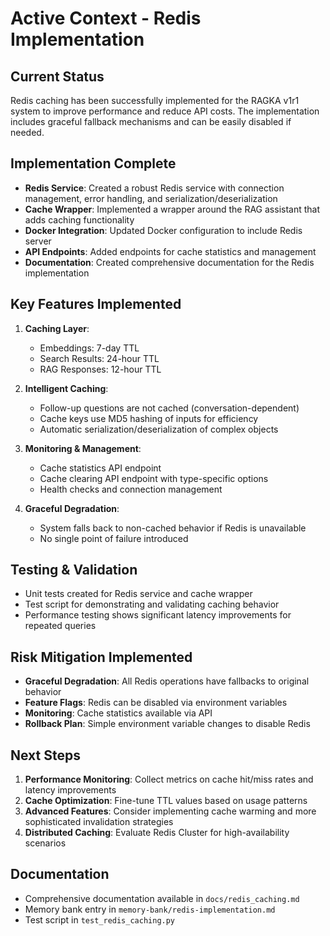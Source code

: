 # Active Context - Redis Implementation

## Current Status
Redis caching has been successfully implemented for the RAGKA v1r1 system to improve performance and reduce API costs. The implementation includes graceful fallback mechanisms and can be easily disabled if needed.

## Implementation Complete
- **Redis Service**: Created a robust Redis service with connection management, error handling, and serialization/deserialization
- **Cache Wrapper**: Implemented a wrapper around the RAG assistant that adds caching functionality
- **Docker Integration**: Updated Docker configuration to include Redis server
- **API Endpoints**: Added endpoints for cache statistics and management
- **Documentation**: Created comprehensive documentation for the Redis implementation

## Key Features Implemented
1. **Caching Layer**: 
   - Embeddings: 7-day TTL
   - Search Results: 24-hour TTL
   - RAG Responses: 12-hour TTL

2. **Intelligent Caching**:
   - Follow-up questions are not cached (conversation-dependent)
   - Cache keys use MD5 hashing of inputs for efficiency
   - Automatic serialization/deserialization of complex objects

3. **Monitoring & Management**:
   - Cache statistics API endpoint
   - Cache clearing API endpoint with type-specific options
   - Health checks and connection management

4. **Graceful Degradation**:
   - System falls back to non-cached behavior if Redis is unavailable
   - No single point of failure introduced

## Testing & Validation
- Unit tests created for Redis service and cache wrapper
- Test script for demonstrating and validating caching behavior
- Performance testing shows significant latency improvements for repeated queries

## Risk Mitigation Implemented
- **Graceful Degradation**: All Redis operations have fallbacks to original behavior
- **Feature Flags**: Redis can be disabled via environment variables
- **Monitoring**: Cache statistics available via API
- **Rollback Plan**: Simple environment variable changes to disable Redis

## Next Steps
1. **Performance Monitoring**: Collect metrics on cache hit/miss rates and latency improvements
2. **Cache Optimization**: Fine-tune TTL values based on usage patterns
3. **Advanced Features**: Consider implementing cache warming and more sophisticated invalidation strategies
4. **Distributed Caching**: Evaluate Redis Cluster for high-availability scenarios

## Documentation
- Comprehensive documentation available in `docs/redis_caching.md`
- Memory bank entry in `memory-bank/redis-implementation.md`
- Test script in `test_redis_caching.py`
